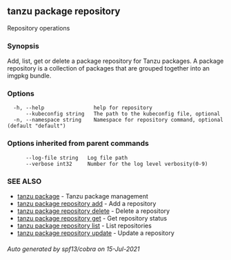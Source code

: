 ## tanzu package repository

Repository operations

### Synopsis

Add, list, get or delete a package repository for Tanzu packages. A package repository is a collection of packages that are grouped together into an imgpkg bundle.

### Options

```
  -h, --help                help for repository
      --kubeconfig string   The path to the kubeconfig file, optional
  -n, --namespace string    Namespace for repository command, optional (default "default")
```

### Options inherited from parent commands

```
      --log-file string   Log file path
      --verbose int32     Number for the log level verbosity(0-9)
```

### SEE ALSO

* [tanzu package](tanzu_package.md)	 - Tanzu package management
* [tanzu package repository add](tanzu_package_repository_add.md)	 - Add a repository
* [tanzu package repository delete](tanzu_package_repository_delete.md)	 - Delete a repository
* [tanzu package repository get](tanzu_package_repository_get.md)	 - Get repository status
* [tanzu package repository list](tanzu_package_repository_list.md)	 - List repositories
* [tanzu package repository update](tanzu_package_repository_update.md)	 - Update a repository

###### Auto generated by spf13/cobra on 15-Jul-2021
